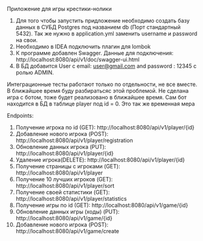 Приложение для игры крестики-нолики

1. Для того чтобы запустить придложение необходимо создать базу данных в СУБД Postgres под названием db (Порт стандартный 5432). 
Так же нужно в application.yml заменить username и password на свои.
2. Необходимо в IDEA подключить плагин для lombok
3. К программе добавлен Swagger. Данные для подключения: http://localhost:8080/api/v1/doc/swagger-ui.html
4. В БД добавится User с email: user@gmail.com and password : 12345 с ролью ADMIN. 

Интеграционные тесты работают только  по отдельности, не все вместе. В ближайшее время буду разбиратьсяс этой проблемой.
Не сделана игра с ботом, тоже будет реализовано в ближайшее время. Сам бот находится в БД в таблице player  под  id = 0. Это так же временная мера

Endpoints:
1. Получение игрока по id (GET): http://localhost:8080/api/v1/player/{id}
2. Добавление нового игрока (POST): http://localhost:8080/api/v1/player/registration
3. Обновление данных игрока (PUT): http://localhost:8080/api/v1/player/{id}
4. Удаление игрока(DELETE): http://localhost:8080/api/v1/player/{id}
5. Получение страницы с игроками (GET): http://localhost:8080/api/v1/player
6. Получение 10 лучших игроков (GET): http://localhost:8080/api/v1/player/sort
7. Получение своей статистики (GET): http://localhost:8080/api/v1/player/statistics
8. Получение игры по id (GET): http://localhost:8080/api/v1/game/{id}
9. Обновление данных игры (ходы) (PUT): http://localhost:8080/api/v1/game/{id}
10. Добавление нового игрока (POST): http://localhost:8080/api/v1/game/create
